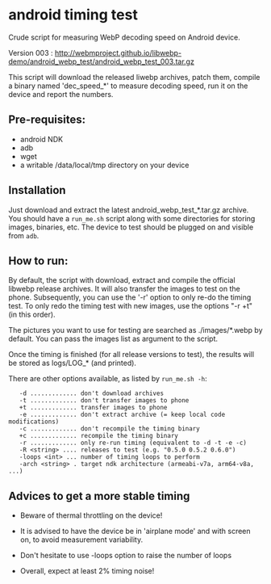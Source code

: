# android timing test

 Crude script for measuring WebP decoding speed on Android device.

 Version 003 : http://webmproject.github.io/libwebp-demo/android_webp_test/android_webp_test_003.tar.gz

 This script will download the released liwebp archives, patch them, compile
 a binary named 'dec_speed_*' to measure decoding speed, run it on the device
 and report the numbers.

## Pre-requisites:
  * android NDK
  * adb
  * wget
  * a writable /data/local/tmp directory on your device

## Installation

  Just download and extract the latest android_webp_test_*.tar.gz archive.
  You should have a `run_me.sh` script along with some directories for
  storing images, binaries, etc.
  The device to test should be plugged on and visible from `adb`.

## How to run:
  By default, the script with download, extract and compile the official
  libwebp release archives. It will also transfer the images to test on the
  phone.
  Subsequently, you can use the '-r' option to only re-do the timing test.
  To only redo the timing test with new images, use the options "-r +t" (in
  this order).

  The pictures you want to use for testing are searched as ./images/*.webp
  by default. You can pass the images list as argument to the script.

  Once the timing is finished (for all release versions to test), the
  results will be stored as logs/LOG_* (and printed).

  There are other options available, as listed by `run_me.sh -h`:

```
   -d ............. don't download archives
   -t ............. don't transfer images to phone
   +t ............. transfer images to phone
   -e ............. don't extract archive (= keep local code modifications)
   -c ............. don't recompile the timing binary
   +c ............. recompile the timing binary
   -r ............. only re-run timing (equivalent to -d -t -e -c)
   -R <string> .... releases to test (e.g. "0.5.0 0.5.2 0.6.0")
   -loops <int> ... number of timing loops to perform
   -arch <string> . target ndk architecture (armeabi-v7a, arm64-v8a, ...)
```

## Advices to get a more stable timing

  * Beware of thermal throttling on the device!
  * It is advised to have the device be in 'airplane mode' and with screen on,
to avoid measurement variability.

  * Don't hesitate to use -loops option to raise the number of loops
  * Overall, expect at least 2% timing noise!
